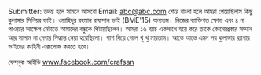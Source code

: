 Submitter: তদন্ত হলে সামনে আসবো 
Email: abc@abc.com
শেরে বাংলা হলে আমরা পেয়েছিলাম কিছু কুলাঙ্গার সিনিয়র ভাই। ওয়াহিদুর রহমান রাফসান ভাই (BME'15) অন্যতম।  নিজের ব্যাক্তিগত ক্ষোভ এবং  ৪ না পাওয়ার আক্ষেপ মেটাতে আমাদের বন্ধুকে পিটায়ছিলেন। আমরা ১৬ ব্যাচ একসাথে হয়ে করে তাকে কোনোপ্রকার সম্মান আর সালাম না দেবার সিদ্ধান্ত নেয়া হয়েছিলো। পাশ দিয়ে গেলে থু থু মারতাম। আস্তে আস্তে এমন সব কুলাঙ্গার র‍্যাগার ভাইদের কাহিনী এক্সপোজ করতে হবে।  

ফেসবুক আইডি www.facebook.com/crafsan